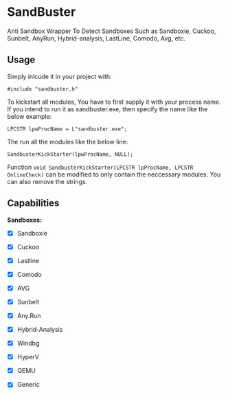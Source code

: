 # SandBuster
Anti Sandbox Wrapper To Detect Sandboxes Such as Sandboxie, Cuckoo, Sunbelt, AnyRun, Hybrid-analysis, LastLine, Comodo, Avg, etc. 

## Usage

Simply inlcude it in your project with:
```
#include "sandbuster.h"
```

To kickstart all modules, You have to first supply it with your process name. If you intend to run it as sandbuster.exe, then specify the name like the below example:

```
LPCSTR lpwProcName = L"sandbuster.exe";
```

The run all the modules like the below line:

```
SandbusterKickStarter(lpwProcName, NULL);
```

Function `void SandbusterKickStarter(LPCSTR lpProcName, LPCSTR OnlineCheck)` can be modified to only contain the neccessary modules. You can also remove the strings.
## Capabilities

__Sandboxes:__
- [x] Sandboxie
- [x] Cuckoo
- [x] Lastline
- [x] Comodo
- [x] AVG
- [x] Sunbelt
- [x] Any.Run
- [x] Hybrid-Analysis
- [x] Windbg
- [x] HyperV
- [x] QEMU
- [x] Generic

